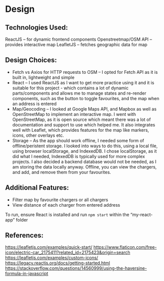 # Design

## Technologies Used:
ReactJS – for dynamic frontend components
Openstreetmap/OSM API – provides interactive map
LeafletJS – fetches geographic data for map

## Design Choices:
- Fetch vs Axios for HTTP requests to OSM – I opted for Fetch API as it is built in, lightweight and simple
- React – I used ReactJS as I want to get more practice using it and it is suitable for this project - which contains a lot of dynamic parts/components and allows me to manage states and re-render components, such as the button to toggle favourites, and the map when an address is entered
- Map/Geocoding – I looked at Google Maps API, and Mapbox as well as OpenStreetMap to implement an interactive map. I went with OpenStreetMap, as it is open source which meant there was a lot of documentation and support to use which helped me. It also integrates well with Leaflet, which provides features for the map like markers, icons, other overlays etc.
- Storage – As the app should work offline, I needed some form of offline/peristent storage. I looked into ways to do this, using a local file, using browser localStorage, and IndexedDB. I chose localStorage, as it did what I needed, IndexedDB is typically used for more complex projects. I also decided a backend database would not be needed, as I am storing the data locally anyway. Offline, you can view the chargers, and add, and remove them from your favourites.

## Additional Features:
-	Filter map by favourite chargers or all chargers 
-	View distance of each charger from entered address
 
To run, ensure React is installed and run `npm start` within the “my-react-app” folder


## References:
https://leafletjs.com/examples/quick-start/
https://www.flaticon.com/free-icon/electric-car_2175411?related_id=2175423&origin=search
https://leafletjs.com/examples/custom-icons/
https://legacy.reactjs.org/docs/getting-started.html
https://stackoverflow.com/questions/14560999/using-the-haversine-formula-in-javascript

